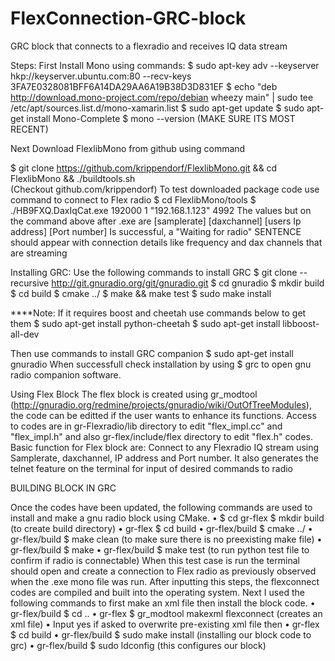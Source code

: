 # FlexConnection-GRC-block
GRC block that connects to a flexradio and receives IQ data stream

Steps:
First Install Mono using commands:
$ sudo apt-key adv --keyserver hkp://keyserver.ubuntu.com:80 --recv-keys 3FA7E0328081BFF6A14DA29AA6A19B38D3D831EF 
$ echo "deb http://download.mono-project.com/repo/debian wheezy main" | sudo tee /etc/apt/sources.list.d/mono-xamarin.list
$ sudo apt-get update
$ sudo apt-get install Mono-Complete
$ mono --version (MAKE SURE ITS MOST RECENT)

Next Download FlexlibMono from github using command

$ git clone https://github.com/krippendorf/FlexlibMono.git && cd FlexlibMono && ./buildtools.sh    
(Checkout github.com/krippendorf)
To test downloaded package code use command to connect to Flex radio
$ cd FlexlibMono/tools
$ ./HB9FXQ.DaxIqCat.exe 192000 1 "192.168.1.123" 4992
The values but on the command above after .exe are [samplerate] [daxchannel] [users Ip address] [Port number]
Is successful, a "Waiting for radio" SENTENCE should appear with connection details like frequency and dax channels that are streaming

Installing GRC:
Use the following commands to install GRC
$ git clone --recursive http://git.gnuradio.org/git/gnuradio.git
$ cd gnuradio
$ mkdir build
$ cd build
$ cmake ../
$ make && make test
$ sudo make install

****Note: If it requires boost and cheetah use commands below to get them
$ sudo apt-get install python-cheetah
$ sudo apt-get install libboost-all-dev

Then use commands to install GRC companion
$ sudo apt-get install gnuradio
When successfull check installation by using
$ grc
to open gnu radio companion software.

Using Flex Block
The flex block is created using gr_modtool (http://gnuradio.org/redmine/projects/gnuradio/wiki/OutOfTreeModules), the code can be editted if the user wants to enhance its functions. Access to codes are in gr-Flexradio/lib directory to edit "flex_impl.cc" and "flex_impl.h" and also gr-flex/include/flex directory to edit "flex.h" codes.
Basic function for Flex block are:
Connect to any Flexradio IQ stream using Samplerate, daxchannel, IP address and Port number.
It also generates the telnet feature on the terminal for input of desired commands to radio


BUILDING BLOCK IN GRC

Once the codes have been updated, the following commands are used to install and make a gnu radio block using CMake.
•	$ cd gr-flex $ mkdir build (to create build directory) 
•	gr-flex $ cd build
•	gr-flex/build $ cmake ../
•	gr-flex/build $ make clean (to make sure there is no preexisting make file)
•	gr-flex/build $ make
•	gr-flex/build $ make test (to run python test file to confirm if radio is connectable)
When this test case is run the terminal should open and create a connection to Flex radio as previously observed when the .exe mono file was run. After inputting this steps, the flexconnect codes are compiled and built into the operating system. Next I used the following commands to first make an xml file then install the block code.
•	gr-flex/build $ cd ..
•	gr-flex $ gr_modtool makexml flexconnect (creates an xml file)
•	Input yes if asked to overwrite pre-existing xml file then
•	gr-flex $ cd build
•	gr-flex/build $ sudo make install (installing our block code to grc)
•	gr-flex/build $ sudo ldconfig (this configures our block)

